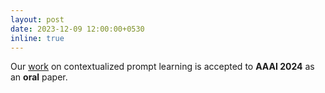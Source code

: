 ```yaml
---
layout: post
date: 2023-12-09 12:00:00+0530
inline: true
---
```


Our [work](https://arxiv.org/abs/2307.00910) on contextualized prompt learning is accepted to **AAAI 2024** as an **oral** paper. 
